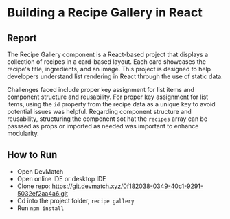 # Building a Recipe Gallery in React

## Report
The Recipe Gallery component is a React-based project that displays a collection of recipes in a card-based layout. Each card showcases the recipe's title, ingredients, and an image. This project is designed to help developers understand list rendering in React through the use of static data.

Challenges faced include proper key assignment for list items and component structure and reusability. For proper key assignment for list items,  using the `id` property from the recipe data as a unique key to avoid potential issues was helpful. Regarding component structure and reusability, structuring the component sot hat the `recipes` array can be passsed as props or imported as needed was important to enhance modularity. 

## How to Run
- Open DevMatch
- Open online IDE or desktop IDE
- Clone repo: https://git.devmatch.xyz/0f182038-0349-40c1-9291-5032ef2aa4a6.git
- Cd into the project folder, `recipe gallery`
- Run `npm install`
